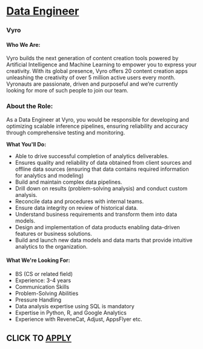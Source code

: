 # [Data Engineer](https://www.remotewlb.com/apply/data-engineer-74304)  
### Vyro  
####  

#### **Who We Are:**

Vyro builds the next generation of content creation tools powered by Artificial Intelligence and Machine Learning to empower you to express your creativity. With its global presence, Vyro offers 20 content creation apps unleashing the creativity of over 5 million active users every month. Vyronauts are passionate, driven and purposeful and we’re currently looking for more of such people to join our team.

### **About the Role:**

As a Data Engineer at Vyro, you would be responsible for developing and optimizing scalable inference pipelines, ensuring reliability and accuracy through comprehensive testing and monitoring.  
  
**What You'll Do:**

  * Able to drive successful completion of analytics deliverables.
  * Ensures quality and reliability of data obtained from client sources and offline data sources (ensuring that data contains required information for analytics and modeling)
  * Build and maintain complex data pipelines.
  * Drill down on results (problem-solving analysis) and conduct custom analysis.
  * Reconcile data and procedures with internal teams.
  * Ensure data integrity on review of historical data.
  * Understand business requirements and transform them into data models.
  * Design and implementation of data products enabling data-driven features or business solutions.
  * Build and launch new data models and data marts that provide intuitive analytics to the organization.

####  **What We're Looking For:**

  * BS (CS or related field)
  * Experience: 3-4 years
  * Communication Skills
  * Problem-Solving Abilities
  * Pressure Handling
  * Data analysis expertise using SQL is mandatory
  * Expertise in Python, R, and Google Analytics
  * Experience with ReveneCat, Adjust, AppsFlyer etc.

  
## CLICK TO [APPLY](https://www.remotewlb.com/apply/data-engineer-74304)

